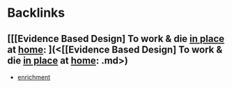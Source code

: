 
# Backlinks
## [[[Evidence Based Design] To work & die [in place](<in place.md>) at [home](<home.md>): ](<[[Evidence Based Design] To work & die [in place](<in place.md>) at [home](<home.md>): .md>)
- [enrichment](<enrichment.md>)

